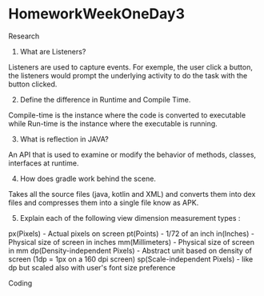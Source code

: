 # HomeworkWeekOneDay3

Research

1.  What are Listeners?

  Listeners are used to capture events. For exemple, the user click a button,
  the listeners would prompt the underlying activity to do the task with the button clicked.
  
2. Define the difference in Runtime and Compile Time.

  Compile-time is the instance where the code is converted to executable while Run-time is the instance
  where the executable is running.

3. What is reflection in JAVA?

  An API that is used to examine or modify the behavior of methods, classes, interfaces at runtime.

4.  How does gradle work behind the scene.

  Takes all the source files (java, kotlin and XML) and converts them into dex files and compresses them into a 
  single file know as APK.

5. Explain each of the following view dimension measurement types :

px(Pixels)      - Actual pixels on screen
pt(Points)      - 1/72 of an inch
in(Inches)      - Physical size of screen in inches
mm(Millimeters) - Physical size of screen in mm
dp(Density-independent Pixels)  - Abstract unit based on density of screen (1dp = 1px on a 160 dpi screen)
sp(Scale-independent Pixels)    - like dp but scaled also with user's font size preference


Coding


